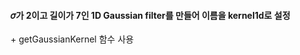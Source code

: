 <h4>𝜎가 2이고 길이가 7인 1D Gaussian filter를 만들어 이름을 kernel1d로 설정</h4>
+ getGaussianKernel 함수 사용 <https://docs.opencv.org/4.1.2/d4/d86/group__imgproc__filter.html#gac05a120c1ae92a6060dd0db190a61afa>
